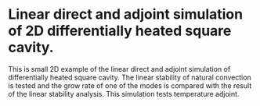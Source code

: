 # Linear direct and adjoint simulation of 2D differentially heated square cavity.

This is small 2D example of the linear direct and adjoint simulation
of differentially heated square cavity. The linear stability of natural
convection is tested and the grow rate of one of the modes is compared
with the result of the linear stability analysis.
This simulation tests temperature adjoint.